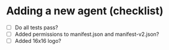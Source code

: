 # Adding a new agent (checklist)

- [ ] Do all tests pass?
- [ ] Added permissions to manifest.json and manifest-v2.json?
- [ ] Added 16x16 logo?
